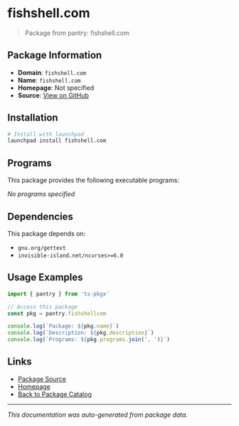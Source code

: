 # fishshell.com

> Package from pantry: fishshell.com

## Package Information

- **Domain**: `fishshell.com`
- **Name**: `fishshell.com`
- **Homepage**: Not specified
- **Source**: [View on GitHub](https://github.com/pkgxdev/pantry/tree/main/projects/fishshell.com/package.yml)

## Installation

```bash
# Install with launchpad
launchpad install fishshell.com
```

## Programs

This package provides the following executable programs:

*No programs specified*

## Dependencies

This package depends on:

- `gnu.org/gettext`
- `invisible-island.net/ncurses>=6.0`

## Usage Examples

```typescript
import { pantry } from 'ts-pkgx'

// Access this package
const pkg = pantry.fishshellcom

console.log(`Package: ${pkg.name}`)
console.log(`Description: ${pkg.description}`)
console.log(`Programs: ${pkg.programs.join(', ')}`)
```

## Links

- [Package Source](https://github.com/pkgxdev/pantry/tree/main/projects/fishshell.com/package.yml)
- [Homepage](#)
- [Back to Package Catalog](../package-catalog.md)

---

*This documentation was auto-generated from package data.*
